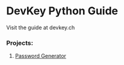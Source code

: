 # DevKey Python Guide
Visit the guide at devkey.ch

### Projects:
1. [Password Generator](https://github.com/p-i-c-o/devkeypython/blob/main/Projects/passwordgenerator.py)
